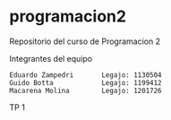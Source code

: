 # programacion2
Repositorio del curso de Programacion 2

Integrantes del equipo

    Eduardo Zampedri       Legajo: 1130504
    Guido Botta            Legajo: 1199412
    Macarena Molina        Legajo: 1201726

TP 1
